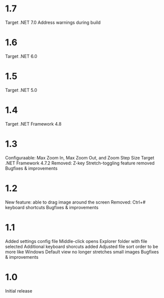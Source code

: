 # 1.7
Target .NET 7.0
Address warnings during build

# 1.6
Target .NET 6.0

# 1.5
Target .NET 5.0

# 1.4
Target .NET Framework 4.8

# 1.3
Configuraable: Max Zoom In, Max Zoom Out, and Zoom Step Size
Target .NET Framework 4.7.2
Removed: Z-key Stretch-toggling feature removed
Bugfixes & improvements


# 1.2
New feature: able to drag image around the screen
Removed: Ctrl+# keyboard shortcuts
Bugfixes & improvements


# 1.1
Added settings config file
Middle-click opens Explorer folder with file selected
Additional keyboard shorcuts added
Adjusted file sort order to be more like Windows
Default view no longer stretches small images
Bugfixes & improvements


# 1.0
Initial release
